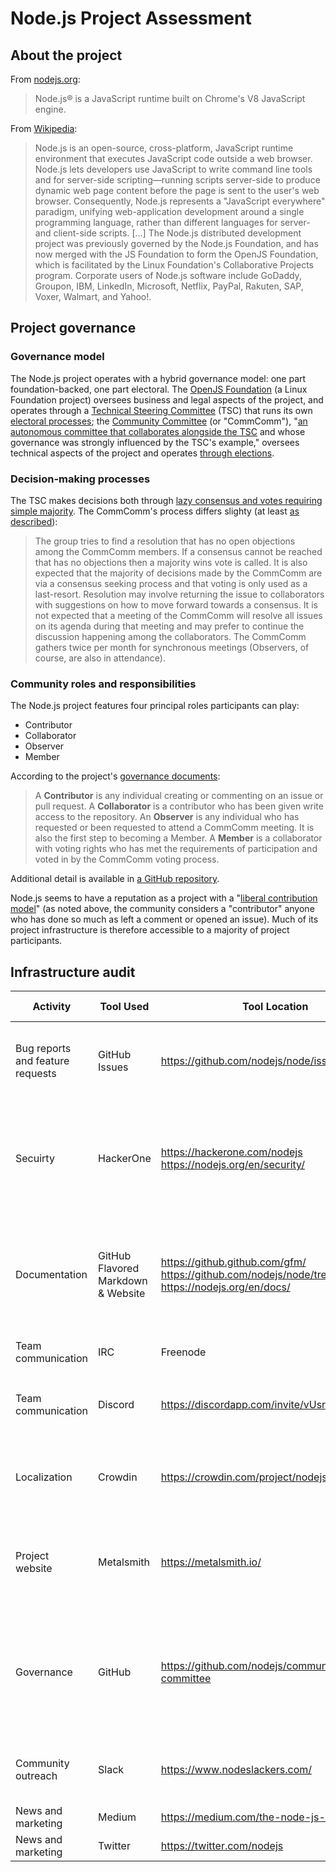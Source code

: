 # Node.js Project Assessment

## About the project
From [nodejs.org](https://nodejs.org/en/):
> Node.js® is a JavaScript runtime built on Chrome's V8 JavaScript engine.

From [Wikipedia](https://en.wikipedia.org/wiki/Node.js):
> Node.js is an open-source, cross-platform, JavaScript runtime environment that executes JavaScript code outside a web browser. Node.js lets developers use JavaScript to write command line tools and for server-side scripting—running scripts server-side to produce dynamic web page content before the page is sent to the user's web browser. Consequently, Node.js represents a "JavaScript everywhere" paradigm, unifying web-application development around a single programming language, rather than different languages for server- and client-side scripts. [...] The Node.js distributed development project was previously governed by the Node.js Foundation, and has now merged with the JS Foundation to form the OpenJS Foundation, which is facilitated by the Linux Foundation's Collaborative Projects program. Corporate users of Node.js software include GoDaddy, Groupon, IBM, LinkedIn, Microsoft, Netflix, PayPal, Rakuten, SAP, Voxer, Walmart, and Yahoo!.

## Project governance

### Governance model
The Node.js project operates with a hybrid governance model: one part foundation-backed, one part electoral. The [OpenJS Foundation](https://openjsf.org/) (a Linux Foundation project) oversees business and legal aspects of the project, and operates through a [Technical Steering Committee](https://github.com/nodejs/TSC/blob/master/TSC-Charter.md) (TSC) that runs its own [electoral processes](https://github.com/nodejs/TSC/blob/master/TSC-Charter.md#section-6-elections); the [Community Committee](https://github.com/nodejs/community-committee/blob/master/Community-Committee-Charter.md#community-committee-charter) (or "CommComm"), "[an autonomous committee that collaborates alongside the TSC](https://github.com/nodejs/community-committee#governance-and-current-members) and whose governance was strongly influenced by the TSC's example," oversees technical aspects of the project and operates [through elections](https://github.com/nodejs/community-committee/blob/master/Community-Committee-Charter.md#section-6-elections).

### Decision-making processes
The TSC makes decisions both through [lazy consensus and votes requiring simple majority](https://github.com/nodejs/TSC/blob/master/TSC-Charter.md#section-7-voting). The CommComm's process differs slighty (at least [as described](https://github.com/nodejs/community-committee/blob/master/CONTRIBUTING.md#the-commcomm-process)):
> The group tries to find a resolution that has no open objections among the CommComm members. If a consensus cannot be reached that has no objections then a majority wins vote is called. It is also expected that the majority of decisions made by the CommComm are via a consensus seeking process and that voting is only used as a last-resort. Resolution may involve returning the issue to collaborators with suggestions on how to move forward towards a consensus. It is not expected that a meeting of the CommComm will resolve all issues on its agenda during that meeting and may prefer to continue the discussion happening among the collaborators.
The CommComm gathers twice per month for synchronous meetings (Observers, of course, are also in attendance).

### Community roles and responsibilities
The Node.js project features four principal roles participants can play:

- Contributor 
- Collaborator
- Observer
- Member

According to the project's [governance documents](https://nodejs.org/en/about/community/):
> A **Contributor** is any individual creating or commenting on an issue or pull request. A **Collaborator** is a contributor who has been given write access to the repository. An **Observer** is any individual who has requested or been requested to attend a CommComm meeting. It is also the first step to becoming a Member. A **Member** is a collaborator with voting rights who has met the requirements of participation and voted in by the CommComm voting process.

Additional detail is available in [a GitHub repository](https://github.com/nodejs/community-committee/tree/master/governance).

Node.js seems to have a reputation as a project with a "[liberal contribution model](https://medium.com/the-node-js-collection/healthy-open-source-967fa8be7951)" (as noted above, the community considers a "contributor" anyone who has done so much as left a comment or opened an issue). Much of its project infrastructure is therefore accessible to a majority of project participants.

## Infrastructure audit
| Activity | Tool Used | Tool Location | Target Project Role | Notes |
| -------- | --------- | ------------- | ------------------- | ----- |
| Bug reports and feature requests | GitHub Issues | https://github.com/nodejs/node/issues | All | Bugs / Features are all maintained in GitHub Issues and separated via labels. |
| Secuirty | HackerOne | https://hackerone.com/nodejs https://nodejs.org/en/security/ |  | For security related issues, the Node.JS requests using HackerOne. Use of this tool and feeback is outlined on the [website](https://nodejs.org/en/security/). |
| Documentation | GitHub Flavored Markdown & Website | https://github.github.com/gfm/ https://github.com/nodejs/node/tree/master/doc https://nodejs.org/en/docs/ | Collaborator, Observer, Member (Contributors welcome to leave comments or open a request) | Documentation is maintained using GFM and accessed by most users via the [website](https://nodejs.org/dist/latest-v14.x/docs/api/). |
| Team communication | IRC | Freenode | All | Located in ``#node.js`` on ``irc.freenode.net`` |
| Team communication | Discord | https://discordapp.com/invite/vUsrbjd | All (?) | Seems to be reserved primarily for "backend developers" |
| Localization | Crowdin | https://crowdin.com/project/nodejs-website |  | Moving to Crowdin seems like [a relatively recent infrastructural decision](https://github.com/nodejs/nodejs.org/blob/master/TRANSLATION.md) |
| Project website | Metalsmith | https://metalsmith.io/ | Collaborator, Observer, Member (specifically on [website working group](https://github.com/nodejs/nodejs.dev)) | The Node.JS website is created using a tool that runs in Node.JS |
| Governance | GitHub | https://github.com/nodejs/community-committee | Members | The Community Committee (or "CommComm") is a principal governing body in Node.js; it appears to conduct most of its work via GitHub |
| Community outreach | Slack | https://www.nodeslackers.com/ | All | "Anyone with any amount of interest in Node.js is welcome to join." |
| News and marketing | Medium | https://medium.com/the-node-js-collection |  |  |
| News and marketing | Twitter | https://twitter.com/nodejs |  |  |
